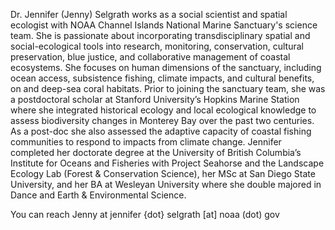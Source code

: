 Dr. Jennifer (Jenny) Selgrath works as a social scientist and spatial ecologist with NOAA Channel Islands National Marine Sanctuary's science team. She is passionate about incorporating transdisciplinary spatial and social-ecological tools into research, monitoring, conservation, cultural preservation, blue justice, and collaborative management of coastal ecosystems. She focuses on human dimensions of the sanctuary, including ocean access, subsistence fishing, climate impacts, and cultural benefits, on and deep-sea coral habitats. Prior to joining the sanctuary team, she was a postdoctoral scholar at Stanford University’s Hopkins Marine Station where she integrated historical ecology and local ecological knowledge to assess biodiversity changes in Monterey Bay over the past two centuries. As a post-doc she also assessed the adaptive capacity of coastal fishing communities to respond to impacts from climate change. Jennifer completed her doctorate degree at the University of British Columbia’s Institute for Oceans and Fisheries with Project Seahorse and the Landscape Ecology Lab (Forest & Conservation Science), her MSc at San Diego State University, and her BA at Wesleyan University where she double majored in Dance and Earth & Environmental Science.

You can reach Jenny at jennifer {dot} selgrath [at] noaa (dot) gov
<!---
jselgrath/jselgrath is a ✨ special ✨ repository because its `README.md` (this file) appears on your GitHub profile.
You can click the Preview link to take a look at your changes.
--->

